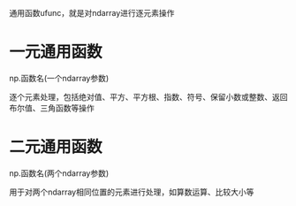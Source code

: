 通用函数ufunc，就是对ndarray进行逐元素操作
# 一元通用函数
np.函数名(一个ndarray参数)

逐个元素处理，包括绝对值、平方、平方根、指数、符号、保留小数或整数、返回布尔值、三角函数等操作
# 二元通用函数
np.函数名(两个ndarray参数)

用于对两个ndarray相同位置的元素进行处理，如算数运算、比较大小等
